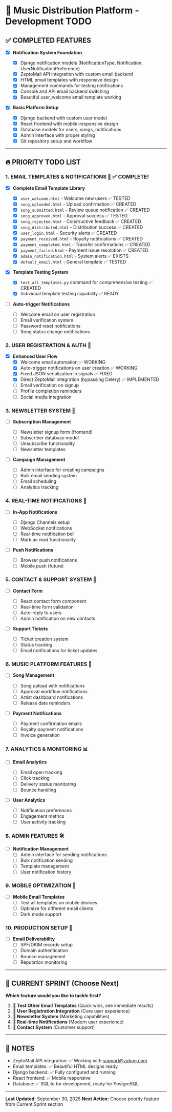 # 🎵 Music Distribution Platform - Development TODO

## ✅ COMPLETED FEATURES

- [x] **Notification System Foundation**

  - [x] Django notification models (NotificationType, Notification, UserNotificationPreference)
  - [x] ZeptoMail API integration with custom email backend
  - [x] HTML email templates with responsive design
  - [x] Management commands for testing notifications
  - [x] Console and API email backend switching
  - [x] Beautiful user_welcome email template working

- [x] **Basic Platform Setup**
  - [x] Django backend with custom user model
  - [x] React frontend with mobile-responsive design
  - [x] Database models for users, songs, notifications
  - [x] Admin interface with proper styling
  - [x] Git repository setup and workflow

---

## 🔥 PRIORITY TODO LIST

### **1. EMAIL TEMPLATES & NOTIFICATIONS** 📧 ✅ COMPLETE!

- [x] **Complete Email Template Library**

  - [x] `user_welcome.html` - Welcome new users ✅ TESTED
  - [x] `song_uploaded.html` - Upload confirmation ✅ CREATED
  - [x] `song_submitted.html` - Review queue notification ✅ CREATED
  - [x] `song_approved.html` - Approval success ✅ TESTED
  - [x] `song_rejected.html` - Constructive feedback ✅ CREATED
  - [x] `song_distributed.html` - Distribution success ✅ CREATED
  - [x] `user_login.html` - Security alerts ✅ CREATED
  - [x] `payment_received.html` - Royalty notifications ✅ CREATED
  - [x] `payment_completed.html` - Transfer confirmations ✅ CREATED
  - [x] `payment_failed.html` - Payment issue resolution ✅ CREATED
  - [x] `admin_notification.html` - System alerts ✅ EXISTS
  - [x] `default_email.html` - General template ✅ TESTED

- [x] **Template Testing System**

  - [x] `test_all_templates.py` command for comprehensive testing ✅ CREATED
  - [x] Individual template testing capability ✅ READY

- [ ] **Auto-trigger Notifications**
  - [ ] Welcome email on user registration
  - [ ] Email verification system
  - [ ] Password reset notifications
  - [ ] Song status change notifications

### **2. USER REGISTRATION & AUTH** 👥

- [x] **Enhanced User Flow**
  - [x] Welcome email automation ✅ WORKING
  - [x] Auto-trigger notifications on user creation ✅ WORKING
  - [x] Fixed JSON serialization in signals ✅ FIXED
  - [x] Direct ZeptoMail integration (bypassing Celery) ✅ IMPLEMENTED
  - [ ] Email verification on signup
  - [ ] Profile completion reminders
  - [ ] Social media integration

### **3. NEWSLETTER SYSTEM** 📰

- [ ] **Subscription Management**

  - [ ] Newsletter signup form (frontend)
  - [ ] Subscriber database model
  - [ ] Unsubscribe functionality
  - [ ] Newsletter templates

- [ ] **Campaign Management**
  - [ ] Admin interface for creating campaigns
  - [ ] Bulk email sending system
  - [ ] Email scheduling
  - [ ] Analytics tracking

### **4. REAL-TIME NOTIFICATIONS** 🔔

- [ ] **In-App Notifications**

  - [ ] Django Channels setup
  - [ ] WebSocket notifications
  - [ ] Real-time notification bell
  - [ ] Mark as read functionality

- [ ] **Push Notifications**
  - [ ] Browser push notifications
  - [ ] Mobile push (future)

### **5. CONTACT & SUPPORT SYSTEM** 💬

- [ ] **Contact Form**

  - [ ] React contact form component
  - [ ] Real-time form validation
  - [ ] Auto-reply to users
  - [ ] Admin notification on new contacts

- [ ] **Support Tickets**
  - [ ] Ticket creation system
  - [ ] Status tracking
  - [ ] Email notifications for ticket updates

### **6. MUSIC PLATFORM FEATURES** 🎵

- [ ] **Song Management**

  - [ ] Song upload with notifications
  - [ ] Approval workflow notifications
  - [ ] Artist dashboard notifications
  - [ ] Release date reminders

- [ ] **Payment Notifications**
  - [ ] Payment confirmation emails
  - [ ] Royalty payment notifications
  - [ ] Invoice generation

### **7. ANALYTICS & MONITORING** 📊

- [ ] **Email Analytics**

  - [ ] Email open tracking
  - [ ] Click tracking
  - [ ] Delivery status monitoring
  - [ ] Bounce handling

- [ ] **User Analytics**
  - [ ] Notification preferences
  - [ ] Engagement metrics
  - [ ] User activity tracking

### **8. ADMIN FEATURES** 🛠️

- [ ] **Notification Management**
  - [ ] Admin interface for sending notifications
  - [ ] Bulk notification sending
  - [ ] Template management
  - [ ] User notification history

### **9. MOBILE OPTIMIZATION** 📱

- [ ] **Mobile Email Templates**
  - [ ] Test all templates on mobile devices
  - [ ] Optimize for different email clients
  - [ ] Dark mode support

### **10. PRODUCTION SETUP** 🚀

- [ ] **Email Deliverability**
  - [ ] SPF/DKIM records setup
  - [ ] Domain authentication
  - [ ] Bounce management
  - [ ] Reputation monitoring

---

## 🎯 CURRENT SPRINT (Choose Next)

**Which feature would you like to tackle first?**

1. **📧 Test Other Email Templates** (Quick wins, see immediate results)
2. **👥 User Registration Integration** (Core user experience)
3. **📰 Newsletter System** (Marketing capabilities)
4. **🔔 Real-time Notifications** (Modern user experience)
5. **💬 Contact System** (Customer support)

---

## 📝 NOTES

- ZeptoMail API integration: ✅ Working with support@zabug.com
- Email templates: ✅ Beautiful HTML designs ready
- Django backend: ✅ Fully configured and running
- React frontend: ✅ Mobile responsive
- Database: ✅ SQLite for development, ready for PostgreSQL

---

**Last Updated:** September 30, 2025
**Next Action:** Choose priority feature from Current Sprint section
